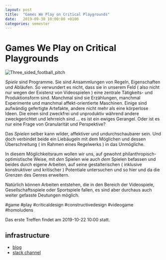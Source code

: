 ```yaml
---
layout: post
title:  "Games We Play on Critical Playgrounds"
date:   2019-09-30 10:00:00 +0100
categories: semester
---
```


# Games We Play on Critical Playgrounds


![Three_sided_football_pitch][1]

*Spiele* sind Programme. Sie sind Ansammlungen von Regeln, Eigenschaften und Abläufen. So verwundert es nicht, dass sie in unserem Feld ( also nicht nur wegen der Existenz von Videospielen ) eine zentrale Tätigkeits- und Produktionsform sind. Manchmal sind sie Erzählungen, manchmal Experimente und manchmal affekt-orientierte Maschinen. Einige sind aufwändig gefertigte Artefakte, andere nicht mehr als eine körperlose Ideen. Die einen sind zweckfrei und unproduktiv während andere zweckgerichtet und lehrreich sind … es ist ein ewiges Gerangel. Oder ist es nur eine Frage von Granularität und Perspektive?

Das *Spielen* selber kann wilder, affektiver und undurchschaubarer sein. Und doch verbindet beide ein Liebäugeln mit dem Möglichen und dessen Überschreitung ( im Rahmen eines Regelwerks ) in das Unmögliche.

In diesem Möglichkeitsraum wollen wir uns, auf gewohnt philanthropisch-optimistische Weise, mit *den* Spielen wie auch *dem* Spielen befassen und beides durch eigene Arbeiten, auf seine gestalterischen ( inklusive konstruktiver und kritischer ) Potentiale untersuchen und so hier und da die Grenzen des Genres erweitern.

Natürlich können Arbeiten entstehen, die in den Bereich der Videospiele, Gesellschaftsspiele oder Sportspiele fallen, es sind aber durchaus auch weiter gefasste Deutungen möglich.

\#game #play #criticaldesign #constructivedesign #videogame #homoludens

Das erste Treffen findet am 2019-10-22 10:00 statt.

 [1]: http://blogs.digitalmedia-bremen.de/games-we-play-on-critical-playgrounds/wp-content/uploads/sites/112/2019/09/Three_sided_football_pitch-rendering.png

## infrastructure

- [blog](http://blogs.digitalmedia-bremen.de/games-we-play-on-critical-playgrounds/)
- [slack channel](https://digitalmedia-bremen.slack.com/messages/CNGP9MH2T)




